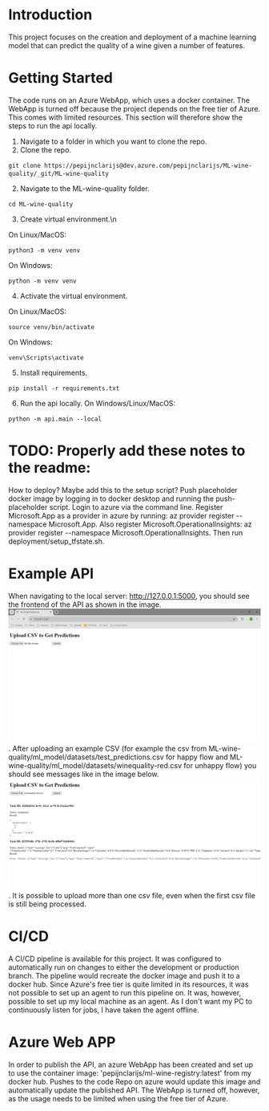 # Introduction 
This project focuses on the creation and deployment of a machine learning model that can predict the quality of a wine 
given a number of features.

# Getting Started
The code runs on an Azure WebApp, which uses a docker container. The WebApp is turned off because the project depends on
the free tier of Azure. This comes with limited resources. This section will therefore show the steps to run the api 
locally.
1. Navigate to a folder in which you want to clone the repo.
2. Clone the repo.
```
git clone https://pepijnclarijs@dev.azure.com/pepijnclarijs/ML-wine-quality/_git/ML-wine-quality
```
2.	Navigate to the ML-wine-quality folder.
```
cd ML-wine-quality
```
3.	Create virtual environment.\n

On Linux/MacOS:
```
python3 -m venv venv
```
On Windows:
```
python -m venv venv
```
4.	Activate the virtual environment.

On Linux/MacOS:
```
source venv/bin/activate
```
On Windows:
```
venv\Scripts\activate
```

5. Install requirements.
```
pip install -r requirements.txt
```

6. Run the api locally.
On Windows/Linux/MacOS:
```
python -m api.main --local
```

# TODO: Properly add these notes to the readme:
How to deploy? Maybe add this to the setup script?
Push placeholder docker image by logging in to docker desktop and running the push-placeholder script.
Login to azure via the command line. Register Microsoft.App as a provider in azure by running: az provider register --namespace Microsoft.App. Also register Microsoft.OperationalInsights: az provider register --namespace Microsoft.OperationalInsights. Then run deployment/setup_tfstate.sh.

# Example API
When navigating to the local server: http://127.0.0.1:5000, you should see the frontend of the API as shown in the 
image. ![Alt text](./images/example_api.png).
After uploading an example CSV (for example the csv from ML-wine-quality/ml_model/datasets/test_predictions.csv for 
happy flow and ML-wine-quality/ml_model/datasets/winequality-red.csv for unhappy flow) you should see messages like in
the image below. ![Alt text](./images/example_uploaded_csv_to_api.png). It is possible to upload more than one csv file,
even when the first csv file is still being processed.

# CI/CD
A CI/CD pipeline is available for this project. It was configured to automatically run on changes to either the 
development or production branch. The pipeline would recreate the docker image and push it to a docker hub. Since 
Azure's free tier is quite limited in its resources, it was not possible to set up an agent to run this pipeline on. It
was, however, possible to set up my local machine as an agent. As I don't want my PC to continuously listen for jobs,
I have taken the agent offline. 

# Azure Web APP
In order to publish the API, an azure WebApp has been created and set up to use the container image: 
'pepijnclarijs/ml-wine-registry:latest' from my docker hub. Pushes to the code Repo on azure would update this image and
automatically update the published API. The WebApp is turned off, however, as the usage needs to be limited when using 
the free tier of Azure.
